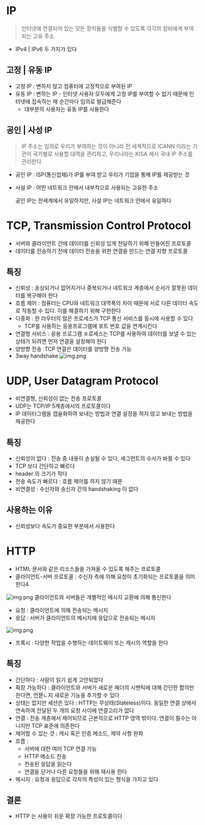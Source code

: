 # IP

> 인터넷에 연결되어 있는 모든 장치들을 식별할 수 있도록 각각의 장비에게 부여되는 고유 주소

* IPv4 | IPv6 두 가지가 있다

## 고정 | 유동 IP

* 고정 IP : 변하지 않고 컴퓨터에 고정적으로 부여된 IP
* 유동 IP : 변하는 IP - 인터넷 사용자 모두에게 고정 IP를 부여할 수 없기 때문에 인터넷에 접속하는 매 순간마다 임의로 발급해준다
    * 대부분의 사용자는 유동 IP를 사용한다

## 공인 | 사성 IP

> IP 주소는 임의로 우리가 부여하는 것이 아니라 전 세계적으로 ICANN 이라는 기관이
> 국가별로 사용할 대역을 관리하고, 우리나라는 KISA 에서 국내 IP 주소를 관리한다

* 공인 IP : ISP(통신업체)가 IP를 부여 받고 우리가 기업을 통해 IP를 제공받는 것
* 사설 IP : 어떤 네트워크 안에서 내부적으로 사용되는 고유한 주소

  공인 IP는 전세계에서 유일하지만, 사설 IP는 네트워크 안에서 유일하다

# TCP, Transmission Control Protocol

* 서버와 클라이언트 간에 데이터를 신뢰성 있게 전달하기 위해 만들어진 프로토콜
* 데이터를 전송하기 전에 데이터 전송을 위한 연결을 만드는 연결 지향 프로토콜

## 특징

* 신뢰성 : 송상되거나 없어지거나 중복되거나 네트워크 계층에서 순서가 잘못된 데이터를 복구해야 한다
* 흐름 제어 : 컴퓨터는 CPU와 네트워크 대역폭의 차이 때문에 서로 다른 데이터 속도로 작동할 수 있다. 이를 해결하기 위해 구현한다
* 다중화 : 한 라우터의 많은 프로세스가 TCP 통신 서비스를 동시에 사용할 수 있다
    * TCP를 사용하는 응용프로그램에 포트 번호 값을 연계시킨다
* 연결형 서비스 : 응용 프로그램 ㅍ로세스는 TCP를 사용하여 데이터를 보낼 수 있는 상태가 되려면 먼저 연결을 설정해야 한다
* 양방향 전송 :TCP 연결은 데이터를 양방향 전송 가능
* 3way handshake
  ![img.png](../⚠%20z-Image%20⚠/img1/3way%20handshake.png)

# UDP, User Datagram Protocol

* 비연결형, 신뢰성이 없는 전송 프로토콜
* UDP는 TCP/IP 5계층에서의 프로토콜이다
* IP 데이터그램을 캡슐화하여 보내는 방법과 연결 설정을 하지 않고 보내는 방법을 제공한다

## 특징

* 신뢰성이 없다 : 전송 중 내용이 손실될 수 있다, 세그먼트의 수서가 바뀔 수 있다
* TCP 보다 간단하고 빠르다
* header 의 크기가 작다
* 전송 속도가 빠르다 : 흐름 제어를 하지 않기 때문
* 비연결성 : 수신자와 송신자 간의 handshaking 이 없다

## 사용하는 이유

* 신뢰성보다 속도가 중요한 부분에서 사용한다

# HTTP

* HTML 문서와 같은 리소스들을 가져올 수 있도록 해주는 프로토콜
* 클라이언트-서버 프로토콜 : 수신자 측에 의해 요청이 초기화되는 프로토콜을 의미한다4

![img.png](../⚠%20z-Image%20⚠/img1/HTTP.png)
클라이언트와 서버들은 개별적인 메시지 교환에 의해 통신한다

* 요청 : 클라이언트에 의해 전송되는 메시지
* 응답 : 서버가 클라이언트의 메시지에 응답으로 전송되는 메시지

![img.png](../⚠%20z-Image%20⚠/img1/httpProxy.png)

* 프록시 : 다양한 작업을 수행하는 데이트웨이 또는 캐시의 역할을 한다

## 특징

* 간단하다 : 사람이 읽기 쉽게 고안되었다
* 확장 가능하다 : 클라이언트와 서버가 새로운 헤더의 시멘틱에 대해 간단한 합의만 한다면, 언젣ㄴ지 새로운 기능을 추가할 수 있다
* 상태는 없지만 세션은 있다 : HTTP는 무상태(Stateless)이다. 동일한 연결 상에서 연속하여 전달된 두 개의 요청 사이에 연결고리가 없다
* 연결 : 전송 계층에서 제어되므로 근본적으로 HTTP 영역 밖이다. 연결이 필수는 아니지만 TCP 표준에 의존한다
* 제어할 수 있는 것 : 캐시 혹은 인증 메소드, 제약 사항 완화
* 흐름 :
    * 서버에 대한 여러 TCP 연결 가능
    * HTTP 메소드 전송
    * 전송된 응답을 읽는다
    * 연결을 닫거나 다른 요청들을 위해 재사용 한다
* 메시지 : 요청과 응답으로 각자의 특성이 있는 형식을 가지고 있다

## 결론

* HTTP 는 사용이 쉬운 확장 가능한 프로토콜이다
